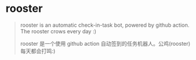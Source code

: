 # rooster

> rooster is an automatic check-in-task bot, powered by github action. The rooster crows every day :)
> 
> rooster 是一个使用 github action 自动签到的任务机器人。公鸡(rooster)每天都会打鸣:)
